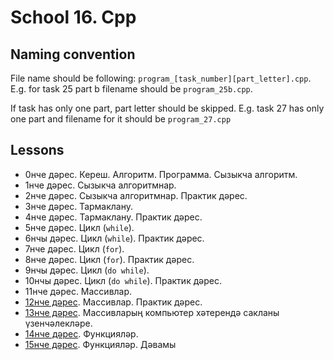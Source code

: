 # School 16. Cpp

## Naming convention
File name should be following: `program_[task_number][part_letter].cpp`.
E.g. for task 25 part b filename should be `program_25b.cpp`.

If task has only one part, part letter should be skipped.
E.g. task 27 has only one part and filename for it should be `program_27.cpp`

## Lessons
- 0нче дәрес. Кереш. Алгоритм. Программа. Сызыкча алгоритм.
- 1нче дәрес. Сызыкча алгоритмнар.
- 2нче дәрес. Сызыкча алгоритмнар. Практик дәрес.
- 3нче дәрес. Тармаклану.
- 4нче дәрес. Тармаклану. Практик дәрес.
- 5нче дәрес. Цикл (`while`).
- 6нчы дәрес. Цикл (`while`). Практик дәрес.
- 7нче дәрес. Цикл (`for`). 
- 8нче дәрес. Цикл (`for`). Практик дәрес.
- 9нчы дәрес. Цикл (`do while`).
- 10нчы дәрес. Цикл (`do while`). Практик дәрес.
- 11нче дәрес. Массивлар.
- [12нче дәрес](/Lesson-12.md). Массивлар. Практик дәрес.
- [13нче дәрес](/Lesson-13.md). Массивларың компьютер хәтерендә сакланы үзенчәлекләре.
- [14нче дәрес](/Lesson-14.md). Функцияләр.
- [15нче дәрес](/Lesson-15.md). Функцияләр. Дәвамы